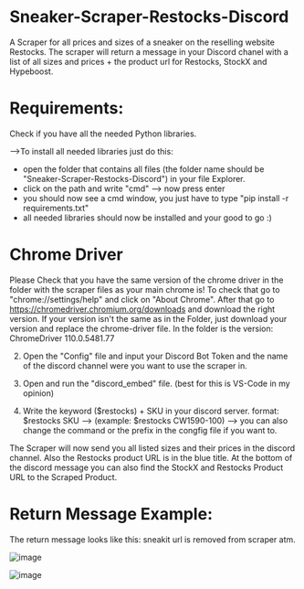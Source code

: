 # Sneaker-Scraper-Restocks-Discord
A Scraper for all prices and sizes of a sneaker on the reselling website Restocks.
The scraper will return a message in your Discord chanel with a list of all sizes and prices + the product url for Restocks, StockX and Hypeboost.

# Requirements:

Check if you have all the needed Python libraries.

-->To install all needed libraries just do this:
+ open the folder that contains all files (the folder name should be "Sneaker-Scraper-Restocks-Discord") in your file Explorer.
+ click on the path and write "cmd" --> now press enter
+ you should now see a cmd window, you just have to type "pip install -r requirements.txt" 
+ all needed libraries should now be installed and your good to go :)


# Chrome Driver
Please Check that you have the same version of the chrome driver in the folder with the scraper files as your main chrome is!
To check that go to "chrome://settings/help" and click on "About Chrome".
After that go to https://chromedriver.chromium.org/downloads and download the right version.
If your version isn't the same as in the Folder, just download your version and replace the chrome-driver file.
In the folder is the version: ChromeDriver 110.0.5481.77

2. Open the "Config" file and input your Discord Bot Token and the name of the discord channel were you want to use the scraper in.

3. Open and run the "discord_embed" file. (best for this is VS-Code in my opinion)

4. Write the keyword ($restocks) + SKU in your discord server.
   format: $restocks SKU --> (example: $restocks CW1590-100)
   --> you can also change the command or the prefix in the congfig file if you want to.


The Scraper will now send you all listed sizes and their prices in the discord channel.
Also the Restocks product URL is in the blue title.
At the bottom of the discord message you can also find the StockX and Restocks Product URL to the Scraped Product.

# Return Message Example:
The return message looks like this:
sneakit url is removed from scraper atm.

![image](https://user-images.githubusercontent.com/103487648/224496628-a707a7e8-7b86-4b14-a15e-b588e6d5f28a.png)

![image](https://user-images.githubusercontent.com/103487648/224496635-f56b0671-3286-45c9-8a17-5ad7ae71ed11.png)


